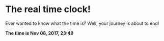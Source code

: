 # The real time clock!

Ever wanted to know what the time is? Well, your journey is about to end!

**The time is Nov 08, 2017, 23:49**